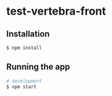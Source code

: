 # test-vertebra-front

## Installation

```bash
$ npm install
```

## Running the app

```bash
# development
$ npm start 
```
